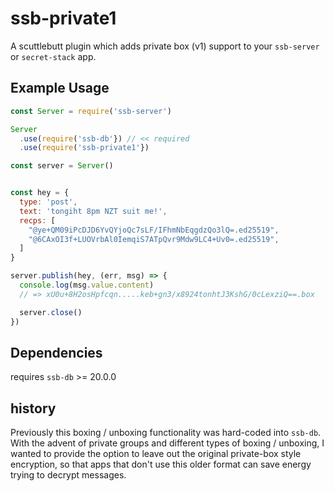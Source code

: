 # ssb-private1

A scuttlebutt plugin which adds private box (v1) support to your `ssb-server` or `secret-stack` app.

## Example Usage

```js
const Server = require('ssb-server')

Server
  .use(require('ssb-db'}) // << required
  .use(require('ssb-private1'})

const server = Server()


const hey = {
  type: 'post',
  text: 'tongiht 8pm NZT suit me!',
  recps: [
    "@ye+QM09iPcDJD6YvQYjoQc7sLF/IFhmNbEqgdzQo3lQ=.ed25519",
    "@6CAxOI3f+LUOVrbAl0IemqiS7ATpQvr9Mdw9LC4+Uv0=.ed25519",
  ]
}

server.publish(hey, (err, msg) => {
  console.log(msg.value.content)
  // => xU0u+8H2osHpfcqn.....keb+gn3/x8924tonhtJ3KshG/0cLexziQ==.box

  server.close()
})
```

## Dependencies

requires `ssb-db` >= 20.0.0

## history

Previously this boxing / unboxing functionality was hard-coded into `ssb-db`.
With the advent of private groups and different types of boxing / unboxing, I wanted to
provide the option to leave out the original private-box style encryption, so that apps
that don't use this older format can save energy trying to decrypt messages.

